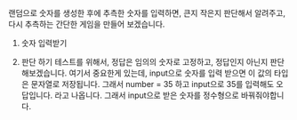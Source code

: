 랜덤으로 숫자를 생성한 후에 추측한 숫자를 입력하면, 큰지 작은지 판단해서 알려주고, 다시 추측하는 간단한 게임을 만들어 보겠습니다.


1. 숫자 입력받기 


2. 판단 하기 
테스트를 위해서, 정답은 임의의 숫자로 고정하고, 정답인지 아닌지 판단해보겠습니다. 
여기서 중요한게 있는데, input으로 숫자를 입력 받으면 이 값의 타입은 문자열로 저장됩니다. 
그래서 number = 35 하고 input으로 35를 입력해도 오답입니다. 라고 나옵니다. 
그래서 input으로 받은 숫자를 정수형으로 바꿔줘야합니다. 